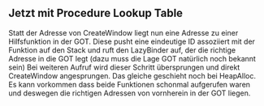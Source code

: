 ## Jetzt mit Procedure Lookup Table
Statt der Adresse von CreateWindow liegt nun eine Adresse zu einer Hilfsfunktion in der GOT. Diese pusht eine eindeutige ID assoziiert mit der Funktion auf den Stack und ruft den LazyBinder auf, der die richtige Adresse in die GOT legt (dazu muss die Lage GOT natürlich noch bekannt sein) Bei weiteren Aufruf wird dieser Schritt übersprungen und direkt CreateWindow angesprungen. Das gleiche geschieht noch bei HeapAlloc. Es kann vorkommen dass beide Funktionen schonmal aufgerufen waren und deswegen die richtigen Adressen von vornherein in der GOT liegen.
